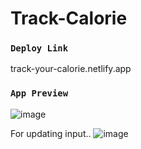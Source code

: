 # Track-Calorie
### `Deploy Link`
track-your-calorie.netlify.app

### `App Preview`
![image](https://user-images.githubusercontent.com/53392598/70806453-5d657a00-1de1-11ea-820c-452049a50ac8.png)

For updating input..
![image](https://user-images.githubusercontent.com/53392598/70806531-9271cc80-1de1-11ea-8cdd-7be9ca6a0cb1.png)
